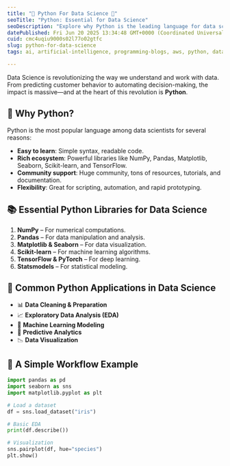 ```yaml
---
title: "🐍 Python For Data Science 🚀"
seoTitle: "Python: Essential for Data Science"
seoDescription: "Explore why Python is the leading language for data science, including key libraries and applications for data manipulation and machine learning"
datePublished: Fri Jun 20 2025 13:34:48 GMT+0000 (Coordinated Universal Time)
cuid: cmc4uqiu9000s02l77o02gtfc
slug: python-for-data-science
tags: ai, artificial-intelligence, programming-blogs, aws, python, data-science, machine-learning, computer-science, developer, python3, coding, devops, codenewbies

---
```


Data Science is revolutionizing the way we understand and work with data. From predicting customer behavior to automating decision-making, the impact is massive—and at the heart of this revolution is **Python**.

## 🧠 Why Python?

Python is the most popular language among data scientists for several reasons:

- **Easy to learn**: Simple syntax, readable code.
- **Rich ecosystem**: Powerful libraries like NumPy, Pandas, Matplotlib, Seaborn, Scikit-learn, and TensorFlow.
- **Community support**: Huge community, tons of resources, tutorials, and documentation.
- **Flexibility**: Great for scripting, automation, and rapid prototyping.

## 📚 Essential Python Libraries for Data Science

1. **NumPy** – For numerical computations.
2. **Pandas** – For data manipulation and analysis.
3. **Matplotlib & Seaborn** – For data visualization.
4. **Scikit-learn** – For machine learning algorithms.
5. **TensorFlow & PyTorch** – For deep learning.
6. **Statsmodels** – For statistical modeling.

## 🧪 Common Python Applications in Data Science

- 📊 **Data Cleaning & Preparation**
- 📈 **Exploratory Data Analysis (EDA)**
- 🤖 **Machine Learning Modeling**
- 🧮 **Predictive Analytics**
- 📉 **Data Visualization**

## 🔁 A Simple Workflow Example

```python
import pandas as pd
import seaborn as sns
import matplotlib.pyplot as plt

# Load a dataset
df = sns.load_dataset("iris")

# Basic EDA
print(df.describe())

# Visualization
sns.pairplot(df, hue="species")
plt.show()
